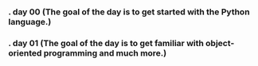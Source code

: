 ### . day 00 (The goal of the day is to get started with the Python language.)
### . day 01 (The goal of the day is to get familiar with object-oriented programming and much more.)